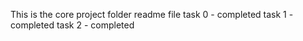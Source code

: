 This is the core project folder readme file
task 0 - completed
task 1 - completed
task 2 - completed
